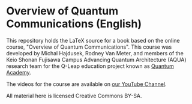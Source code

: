 # Overview of Quantum Communications (English)

This repository holds the LaTeX source for a book based on the online course, "Overview of Quantum Communications". This course was developed by Michal Hajdusek, Rodney Van Meter, and members of the Keio Shonan Fujisawa Campus Advancing Quantum Architecture (AQUA) research team for the Q-Leap education project known as [Quantum Academy](https://qacademy.jp/en/).

The videos for the course are available on [our YouTube Channel](https://www.youtube.com/channel/UCV4-6c-I9FwskqU-DsI04Zg/playlists).

All material here is licensed Creative Commons BY-SA.
